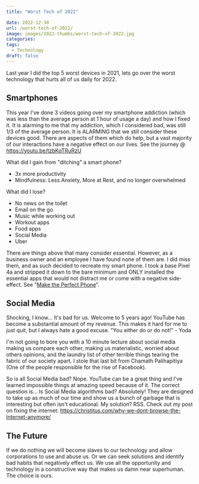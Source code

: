 ```yaml
---
title: "Worst Tech of 2022"

date: 2022-12-30
url: /worst-tech-of-2022/
image: images/2022-thumbs/worst-tech-of-2022.jpg
categories:
tags:
  - Technology
draft: false
---
```

Last year I did the top 5 worst devices in 2021, lets go over the worst technology that hurts all of us daily for 2022. 
<!--more-->

## Smartphones

This year I've done 3 videos going over my smartphone addiction (which was less than the average person at 1 hour of usage a day) and how I fixed it. It is alarming to me that my addiction, which I considered bad, was still 1/3 of the average person. It is ALARMING that we still consider these devices good. There are aspects of them which do help, but a vast majority of our interactions have a negative effect on our lives. See the journey @ <https://youtu.be/tzbKqTRuRzU>

What did I gain from "ditching" a smart phone?

- 3x more productivity
- Mindfulness: Less Anxiety, More at Rest, and no longer overwhelmed

What did I lose?

- No news on the toilet
- Email on the go
- Music while working out
- Workout apps
- Food apps
- Social Media
- Uber

There are things above that many consider essential. However, as a business owner and an employee I have found none of them are. I did miss them, and as such decided to recreate my smart phone. I took a base Pixel 4a and stripped it down to the bare minimum and ONLY installed the essential apps that would not distract me or come with a negative side-effect. See "[Make the Perfect Phone](https://christitus.com/making-the-perfect-phone/)". 

## Social Media

Shocking, I know... It's bad for us. Welcome to 5 years ago! YouTube has become a substantial amount of my revenue. This makes it hard for me to just quit, but I always hate a good excuse. "You either do or do not!" - Yoda 

I'm not going to bore you with a 10 minute lecture about social media making us compare each other, making us materialistic, worried about others opinions, and the laundry list of other terrible things tearing the fabric of our society apart. I stole that last bit from Chamath Palihapitiya (One of the people responsible for the rise of Facebook).

So is all Social Media bad? Nope. YouTube can be a great thing and I've learned impossible things at amazing speed because of it. The correct question is... Is Social Media algorithms bad? Absolutely! They are designed to take up as much of our time and show us a bunch of garbage that is interesting but often isn't educational. My solution? RSS. Check out my post on fixing the internet: <https://christitus.com/why-we-dont-browse-the-internet-anymore/>

## The Future

If we do nothing we will become slaves to our technology and allow corporations to use and abuse us. Or we can seek solutions and identify bad habits that negatively effect us. We use all the opportunity and technology in a constructive way that makes us damn near superhuman. The choice is ours.


